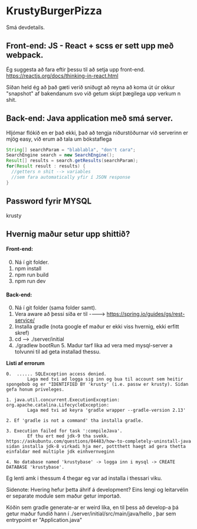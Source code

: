 # KrustyBurgerPizza

Smá devdetails.

## Front-end: JS - React + scss er sett upp með webpack.

  Ég suggesta að fara eftir þessu til að setja upp front-end.
  https://reactjs.org/docs/thinking-in-react.html

  Síðan held ég að það gæti verið sniðugt að reyna að koma út úr okkur "snapshot" af bakendanum svo við getum skipt þægilega upp verkum n shit.

## Back-end: Java application með smá server.

  Hljómar flókið en er það ekki, það að tengja niðurstöðurnar við serverinn er mjög easy, við erum að tala um bókstaflega

  ```java
  String[] searchParam = "blablabla", "don't cara";
  SearchEngine search = new SearchEngine();
  Result[] results = search.getResults(searchParam);
  for(Result result : results) {
    //getters n shit --> variables
    //sem fara automatically yfir í JSON response
  }
  ```

## Password fyrir MYSQL
krusty

## Hvernig maður setur upp shittið?
#### Front-end:
  0. Ná í git folder.
  1. npm install
  2. npm run build
  3. npm run dev

#### Back-end:
  0. Ná í git folder (sama folder samt).
  1. Vera aware að þessi síða er til ----> https://spring.io/guides/gs/rest-service/
  2. Installa gradle (nota google ef maður er ekki viss hvernig, ekki erfitt skref)
  3. cd --> ./server/initial
  4. ./gradlew bootRun
	5. Madur tarf lika ad vera med mysql-server a tolvunni til ad geta installad thessu.

**Listi af errorum**

	0. 	...... SQLException access denied.
			Laga med tvi ad logga sig inn og bua til account sem heitir spongebob og er "IDENTIFIED BY 'krusty' (i.e. passw er krusty). Sidan gefa honum priveleges.

	1. java.util.concurrent.ExecutionException: org.apache.catalina.LifecycleException:
			Laga med tvi ad keyra 'gradle wrapper --gradle-version 2.13'

	2. Ef 'gradle is not a command' tha installa gradle.

	3. Execution failed for task ':compileJava'.
			Ef thu ert med jdk-9 tha svekk. https://askubuntu.com/questions/84483/how-to-completely-uninstall-java  sidan installa jdk-8 virkadi hja mer, pottthett haegt ad gera thetta einfaldar med multiple jdk einhvernveginn

	4. No database named 'krustybase' -> logga inn i mysql -> CREATE DATABASE 'krustybase'. 

Eg lenti amk i thessum 4 thegar eg var ad installa i thessari viku.

  Sidenote:
  Hvering hefur þetta áhrif á development?
  Eins lengi og leitarvélin er separate module sem maður getur importað.

  Kóðin sem gradle generate-ar er weird líka, en til þess að develop-a þá getur maður fundið hann í ./server/initial/src/main/java/hello , þar sem entrypoint er "Application.java"
